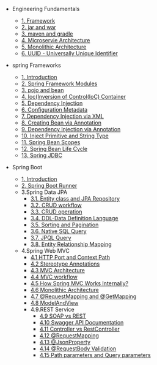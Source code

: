 - Engineering Fundamentals
    - [1. Framework](docs/engineering-fundamentals/framework.md)
    - [2. jar and war](docs/engineering-fundamentals/jar-vs-war.md)
    - [3. maven and gradle](docs/engineering-fundamentals/maven-vs-gradle.md)
    - [4. Microservie Architecture](docs/engineering-fundamentals/microservice-architecture.md)
    - [5. Monolithic Architecture](docs/engineering-fundamentals/monolithic-architecture.md)
    - [6. UUID - Universally Unique Identifier](docs/engineering-fundamentals/uuid.md)

- spring Frameworks
    - [1. Introduction](docs/spring-framework/1-spring-intro.md)
    - [2. Spring Framework Modules](docs/spring-framework/2-spring-modules.md)
    - [3. pojo and bean](docs/spring-framework/3-pojo-vs-bean.md)
    - [4. Ioc(Inversion of Control(IoC) Container](docs/spring-framework/4-ioc-container.md "Spring IoC Container Principle")
    - [5. Dependency Injection](docs/spring-framework/5-dependency-injection.md)
    - [6. Configuration Metadata](docs/spring-framework/6-configuration-metadata.md)
    - [7. Dependency Injection via XML](docs/spring-framework/7-di-xml.md)
    - [8. Creating Bean via Annotation](docs/spring-framework/8-creating-bean-annotation.md)
    - [9. Dependency Injection via Annotation](docs/spring-framework/9-di-annotation.md "Dependency Injection and Autowiring via Annotation/Java Based Configuration")
    - [10. Inject Primitive and String Type](docs/spring-framework/10-inject-primitive.md "Inject Primitive and String Type in Spring")
    - [11. Spring Bean Scopes](docs/spring-framework/11-bean-scope.md "Spring Bean Scopes")
    - [12. Spring Bean Life Cycle](docs/spring-framework/12-life-cycle-method.md)
    - [13. Spring JDBC](docs/spring-framework/13-spring-jdbc.md "Spting JDBC Module")

- Spring Boot
   - [1. Introduction](docs/spring-boot/1-introduction.md "Basic Topic") 
   - [2. Spring Boot Runner](docs/spring-boot/2-spring-runner.md)    
  - 3.Spring Data JPA
    - [3.1. Entity class and JPA Repository](docs/spring-boot/Data%20JPA/1-entity-jpa-repository.md)
    - [3.2. CRUD workflow](docs/spring-boot/Data%20JPA/2-crud-workflow.md)
    - [3.3. CRUD operation](docs/spring-boot/Data%20JPA/3-crud-operation.md)
    - [3.4. DDL-Data Definition Language](docs/spring-boot/Data%20JPA/4-ddl.md)
    - [3.5. Sorting and Pagination](docs/spring-boot/Data%20JPA/5-sorting-pagination.md)
    - [3.6. Native SQL Query](docs/spring-boot/Data%20JPA/6.native-sql.md)
    - [3.7. JPQL Query](docs/spring-boot/Data%20JPA/7-jpql.md)
    - [3.8. Entity Relationship Mapping](docs/spring-boot/Data%20JPA/8-entity-mapping.md)
   - 4.Spring Web MVC
     - [4.1 HTTP Port and Context Path](docs/spring-boot/Web%20MVC/1-port-and-contextpath.md)
     - [4.2 Stereotype Annotations](docs/spring-boot/Web%20MVC/2-stereotype-annotations.md)
     - [4.3 MVC Architecture](docs/spring-boot/Web%20MVC/3-mvc-architecture.md)
     - [4.4 MVC workflow](docs/spring-boot/Web%20MVC/4-mvc-workflow.md)
     - [4.5 How Spring MVC Works Internally?](docs/spring-boot/Web%20MVC/5-how-mvc-works.md)
     - [4.6 Monolithic Architecture](docs/spring-boot/Web%20MVC/6-monolithic-architecture.md)
     - [4.7 @RequestMapping and @GetMapping](docs/spring-boot/Web%20MVC/7-requestmapping-getmapping.md)
     - [4.8 ModelAndView](docs/spring-boot/Web%20MVC/8-ModelAndView.md)
     - 4.9.REST Service
        - [4.9 SOAP vs REST ](docs/spring-boot/Web%20MVC/9-SOAP-vs-REST.md) 
        - [4.10 Swagger API Documentation ](docs/spring-boot/Web%20MVC/10-Swagger%20API%20Documentation.md) 
        - [4.11 Controller vs RestController](docs/spring-boot/Web%20MVC/11-Controller%20vs%20RestController.md)
        - [4.12 @RequestMapping](docs/spring-boot/Web%20MVC/12-requestmapping.md)
        - [4.13 @JsonProperty](docs/spring-boot/Web%20MVC/13-Json%20Property.md)
        - [4.14 @RequestBody Validation](docs/spring-boot/Web%20MVC/14-requestBody%20validation.md)
        - [4.15 Path parameters and Query parameters](docs/spring-boot/Web%20MVC/15-Path%20vs%20Query%20Parameters.md)
   

  

